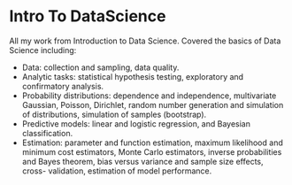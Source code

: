 # Intro To DataScience
All my work from Introduction to Data Science. Covered the basics of Data Science including:
   - Data: collection and sampling, data quality.
   - Analytic tasks: statistical hypothesis testing, exploratory and confirmatory analysis.
   - Probability distributions: dependence and independence, multivariate Gaussian, Poisson, Dirichlet, random number generation and simulation of distributions, simulation of samples (bootstrap).
   - Predictive models: linear and logistic regression, and Bayesian classification.
   - Estimation: parameter and function estimation, maximum likelihood and minimum cost estimators, Monte Carlo estimators, inverse probabilities and Bayes theorem, bias versus variance and sample size effects, cross- 
     validation, estimation of model performance.
